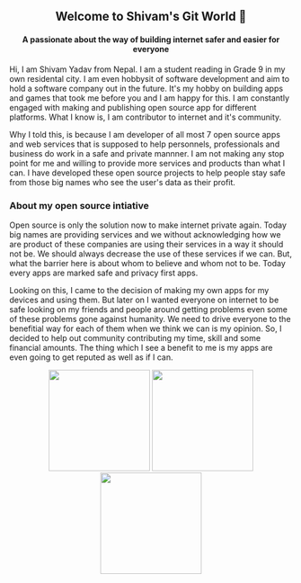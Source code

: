 <h2 align="center">Welcome to Shivam's Git World 👋</h2>
<h4 align="center">A passionate about the way of building internet safer and easier for everyone</h4>

Hi, I am Shivam Yadav from Nepal. I am a student reading in Grade 9 in my own residental city. I am even hobbysit of software development and aim to hold a software company 
out in the future. It's my hobby on building apps and games that took me before you and I am happy for this. I am constantly engaged with making and publishing open source app 
for different platforms. What I know is, I am contributor to internet and it's community.

Why I told this, is because I am developer of all most 7 open source apps and web services that is supposed to help personnels, professionals and business do work in a safe 
and private mannner. I am not making any stop point for me and willing to provide more services and products than what I can. I have developed these open source projects to 
help people stay safe from those big names who see the user's data as their profit.

### About my open source intiative
Open source is only the solution now to make internet private again. Today big names are providing services and we without acknowledging how we are product of these companies 
are using their services in a way it should not be. We should always decrease the use of these services if we can. But, what the barrier here is about whom to believe and whom 
not to be. Today every apps are marked safe and privacy first apps.

Looking on this, I came to the decision of making my own apps for my devices and using them. But later on I wanted everyone on internet to be safe looking on my friends and people 
around getting problems even some of these problems gone against humanity. We need to drive everyone to the benefitial way for each of them when we think we can is my opinion. So, 
I decided to help out community contributing my time, skill and some financial amounts. The thing which I see a benefit to me is my apps are even going to get reputed as well as if 
I can.

<div align="center">
  <img height="180em" src="https://github-readme-stats.vercel.app/api?username=shivamyadavnp&show_icons=true&theme=algolia&include_all_commits=true&count_private=true"/>
  <img height="180em" src="https://github-readme-streak-stats.herokuapp.com/?user=shivamyadavnp&theme=tokyonight&date_format=j%20M%5B%20Y%5D"/>
  <img height="180em" src="https://github-readme-stats.vercel.app/api/top-langs/?username=shivamyadavnp&langs_count=7&theme=algolia&layout=compact"/>
</div>
